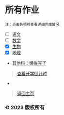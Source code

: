# 所有作业

    注：点击各项可查看详细完成情况

- [ ] [语文](https://zhs141.github.io/homework/eight_han/yvwen.html)
- [ ] [数学](https://zhs141.github.io/homework/eight_han/shuxue.html)
- [x] [生物](https://zhs141.github.io/homework/eight_han/shengwu.html)
- [x] [地理](https://zhs141.github.io/homework/eight_han/dili.html)
- [其他科：懒得写了](https://zhs141.github.io/homework/eight_han)


>[查看开学倒计时](https://zhs141.github.io/homework/time.html)
-
>[返回主页](https://zhs141.github.io/homework)

### © 2023 版权所有
